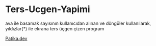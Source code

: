 # Ters-Ucgen-Yapimi
ava ile basamak sayısının kullanıcıdan alınan ve döngüler kullanılarak, yıldızlar(*) ile ekrana ters üçgen çizen program

[Patika.dev](https://www.patika.dev/tr)